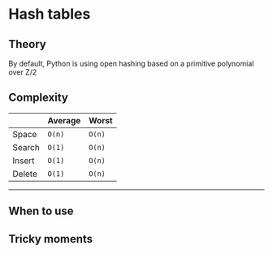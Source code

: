 # Hash tables  

## Theory
By default, Python is using open hashing based on a primitive polynomial over Z/2




## Complexity   

|  | Average  | Worst |
| ------------- | ------------- | ------------- |
| Space  | `O(n)` | `O(n)` |
| Search | `O(1)` | `O(n)` |
| Insert | `O(1)` | `O(n)` |
| Delete | `O(1)` | `O(n)` |
---  
## When to use 

## Tricky moments


